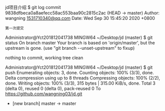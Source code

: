 jd项目介绍
$ git log
commit 9838dfbeca0a8aefecc58ac553baa90c2815c2ac (HEAD -> master)
Author: wangning <1531710340@qq.com>
Date:   Wed Sep 30 15:45:20 2020 +0800

    第一次提交

Administrator@Yct201812041738 MINGW64 ~/Desktop/jd (master)
$ git status
On branch master
Your branch is based on 'origin/master', but the upstream is gone.
  (use "git branch --unset-upstream" to fixup)

nothing to commit, working tree clean

Administrator@Yct201812041738 MINGW64 ~/Desktop/jd (master)
$ git push
Enumerating objects: 3, done.
Counting objects: 100% (3/3), done.
Delta compression using up to 8 threads
Compressing objects: 100% (2/2), done.
Writing objects: 100% (3/3), 315 bytes | 315.00 KiB/s, done.
Total 3 (delta 0), reused 0 (delta 0), pack-reused 0
To https://github.com/wangning03/jd.git
 * [new branch]      master -> master
